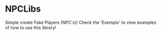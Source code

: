 # NPCLibs
Simple create Fake Players (NPC's)!
Check the 'Exemplo' to view examples of how to use this library!
